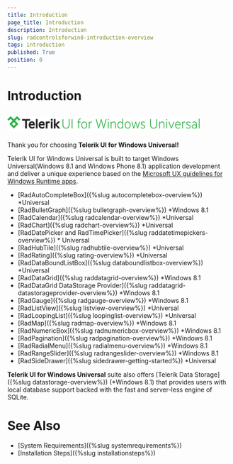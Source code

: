 ```yaml
---
title: Introduction
page_title: Introduction
description: Introduction
slug: radcontrolsforwin8-introduction-overview
tags: introduction
published: True
position: 0
---
```


# Introduction



## ![Rad Controls-Introduction-Overview](images/Introduction/RadControls-Introduction-Overview.png)

Thank you for choosing __Telerik UI for Windows Universal!__

Telerik UI for Windows Universal is built to target Windows Universal(Windows 8.1 and Windows Phone 8.1) application development and deliver a unique experience based on the [Microsoft UX guidelines for Windows Runtime apps](http://msdn.microsoft.com/en-us/library/windows/apps/hh465424.aspx).  

* [RadAutoCompleteBox]({%slug autocompletebox-overview%}) *Universal
* [RadBulletGraph]({%slug bulletgraph-overview%}) *Windows 8.1
* [RadCalendar]({%slug radcalendar-overview%}) *Universal
* [RadChart]({%slug radchart-overview%}) *Universal
* [RadDatePicker and RadTimePicker]({%slug raddatetimepickers-overview%}) * Universal
* [RadHubTile]({%slug radhubtile-overview%}) *Universal
* [RadRating]({%slug rating-overview%}) *Universal
* [RadDataBoundListBox]({%slug databoundlistbox-overview%}) *Universal
* [RadDataGrid]({%slug raddatagrid-overview%}) *Windows 8.1
* [RadDataGrid DataStorage Provider]({%slug raddatagrid-datastorageprovider-overview%}) *Windows 8.1
* [RadGauge]({%slug radgauge-overview%}) *Windows 8.1
* [RadListView]({%slug listview-overview%}) *Universal
* [RadLoopingList]({%slug loopinglist-overview%}) *Universal
* [RadMap]({%slug radmap-overview%}) *Windows 8.1
* [RadNumericBox]({%slug radnumericbox-overview%}) *Windows 8.1
* [RadPagination]({%slug radpagination-overview%}) *Windows 8.1
* [RadRadialMenu]({%slug radialmenu-overview%}) *Windows 8.1
* [RadRangeSlider]({%slug radrangeslider-overview%}) *Windows 8.1
* [RadSideDrawer]({%slug sidedrawer-getting-started%}) *Universal
            
**Telerik UI for Windows Universal** suite also offers [Telerik Data Storage]({%slug datastorage-overview%}) (*Windows 8.1) that provides users with local database support backed with the fast and server-less engine of SQLite.
        
# See Also

 * [System Requirements]({%slug systemrequirements%})
 * [Installation Steps]({%slug installationsteps%})
